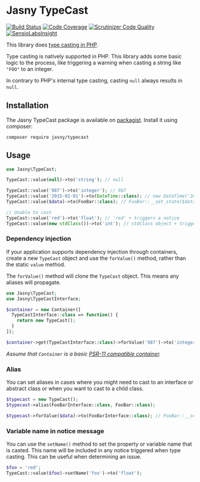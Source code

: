 Jasny TypeCast
===

[![Build Status](https://travis-ci.org/jasny/typecast.svg?branch=master)](https://travis-ci.org/jasny/typecast)
[![Code Coverage](https://scrutinizer-ci.com/g/jasny/typecast/badges/coverage.png?b=master)](https://scrutinizer-ci.com/g/jasny/typecast/?branch=master)
[![Scrutinizer Code Quality](https://scrutinizer-ci.com/g/jasny/typecast/badges/quality-score.png?b=master)](https://scrutinizer-ci.com/g/jasny/typecast/?branch=master)
[![SensioLabsInsight](https://insight.sensiolabs.com/projects/d50691f2-4bcb-4cf7-995a-098a2ce478ac/mini.png)](https://insight.sensiolabs.com/projects/d50691f2-4bcb-4cf7-995a-098a2ce478ac)

This library does [type casting in PHP](http://php.net/manual/en/language.types.type-juggling.php#language.types.typecasting).

Type casting is natively supported in PHP. This library adds some basic logic to the process, like triggering a warning
when casting a string like `"FOO"` to an integer.

In contrary to PHP's internal type casting, casting `null` always results in `null`.

Installation
---

The Jasny TypeCast package is available on [packagist](https://packagist.org/packages/jasny/meta). Install it using
composer:

    composer require jasny/typecast


Usage
---

```php
use Jasny\TypeCast;

TypeCast::value(null)->to('string'); // null

TypeCast::value('987')->to('integer'); // 987
TypeCast::value('2015-01-01')->to(DateTime::class); // new DateTime('2015-01-01)
TypeCast::value($data)->to(FooBar::class); // FooBar::__set_state($data)

// Unable to cast
TypeCast::value('red')->to('float'); // 'red' + triggers a notice
TypeCast::value(new stdClass())->to('int'); // stdClass object + triggers a notice
```

### Dependency injection

If your application supports dependency injection through containers, create a new `TypeCast` object and use the
`forValue()` method, rather than the static `value` method.

The `forValue()` method will clone the `TypeCast` object. This means any aliases will propagate.

```php
use Jasny\TypeCast;
use Jasny\TypeCastInterface;

$container = new Container([
  TypeCastInterface::class => function() {
    return new TypeCast();
  }
]);

$container->get(TypeCastInterface::class)->forValue('987')->to('integer');
```

_Assume that `Container` is a basic [PSR-11 compatible container](https://www.php-fig.org/psr/psr-11/)._

### Alias

You can set aliases in cases where you might need to cast to an interface or abstract class or when you want to
cast to a child class.

```php
$typecast = new TypeCast();
$typecast->alias(FooBarInterface::class, FooBar::class);

$typecast->forValue($data)->to(FooBarInterface::class); // FooBar::__set_state($data)
```

### Variable name in notice message

You can use the `setName()` method to set the property or variable name that is casted. This name will be included in
any notice triggered when type casting. This can be useful when determining an issue.

```php
$foo = 'red';
TypeCast::value($foo)->setName('foo')->to('float');
```
